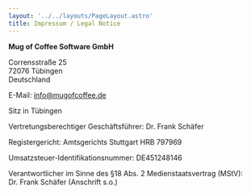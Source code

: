 ```yaml
---
layout: '../../layouts/PageLayout.astro'
title: Impressum / Legal Notice
---
```


**Mug of Coffee Software GmbH**

Corrensstraße 25<br>
72076 Tübingen<br>
Deutschland
  
E-Mail: info@mugofcoffee.de

Sitz in Tübingen

Vertretungsberechtiger Geschäftsführer: Dr. Frank Schäfer  

Registergericht: Amtsgerichts Stuttgart HRB 797969

Umsatzsteuer-Identifikationsnummer: DE451248146

Verantwortlicher im Sinne des §18 Abs. 2 Medienstaatsvertrag (MStV):  
Dr. Frank Schäfer (Anschrift s.o.)
